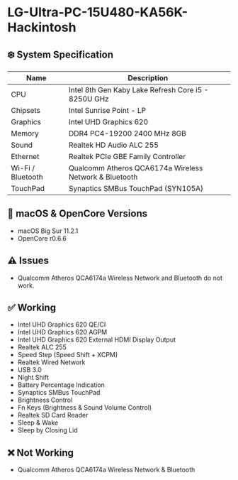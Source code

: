 # LG-Ultra-PC-15U480-KA56K-Hackintosh

## ❄️ System Specification
| Name | Description |
| - | - |
| CPU | Intel 8th Gen Kaby Lake Refresh Core i5 - 8250U GHz |
| Chipsets | Intel Sunrise Point - LP |
| Graphics | Intel UHD Graphics 620 |
| Memory | DDR4 PC4-19200 2400 MHz 8GB |
| Sound | Realtek HD Audio ALC 255 |
| Ethernet | Realtek PCIe GBE Family Controller |
| Wi-Fi / Bluetooth | Qualcomm Atheros QCA6174a Wireless Network & Bluetooth |
| TouchPad | Synaptics SMBus TouchPad (SYN105A) |

## 🍃 macOS & OpenCore Versions
- macOS Big Sur 11.2.1
- OpenCore r0.6.6

## ⚠️ Issues
- Qualcomm Atheros QCA6174a Wireless Network and Bluetooth do not work.

## ✅ Working
- Intel UHD Graphics 620 QE/CI
- Intel UHD Graphics 620 AGPM
- Intel UHD Graphics 620 External HDMI Display Output
- Realtek ALC 255
- Speed Step (Speed Shift + XCPM)
- Realtek Wired Network
- USB 3.0
- Night Shift
- Battery Percentage Indication
- Synaptics SMBus TouchPad
- Brightness Control
- Fn Keys (Brightness & Sound Volume Control)
- Realtek SD Card Reader
- Sleep & Wake
- Sleep by Closing Lid

## ❌ Not Working
- Qualcomm Atheros QCA6174a Wireless Network & Bluetooth
